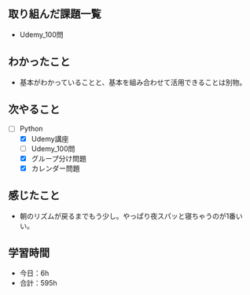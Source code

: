 ## 取り組んだ課題一覧

- Udemy_100問  

## わかったこと
-  基本がわかっていることと、基本を組み合わせて活用できることは別物。

## 次やること

- [ ] Python
    - [x] Udemy講座
    - [ ] Udemy_100問
    - [x] グループ分け問題
    - [x] カレンダー問題

## 感じたこと
- 朝のリズムが戻るまでもう少し。やっぱり夜スパッと寝ちゃうのが1番いい。    

## 学習時間

- 今日：6h
- 合計：595h